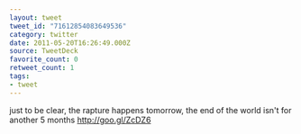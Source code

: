 ```yaml
---
layout: tweet
tweet_id: "71612854083649536"
category: twitter
date: 2011-05-20T16:26:49.000Z
source: TweetDeck
favorite_count: 0
retweet_count: 1
tags:
- tweet
---
```


just to be clear, the rapture happens tomorrow, the end of the world isn't for another 5 months http://goo.gl/ZcDZ6
